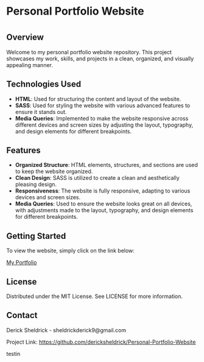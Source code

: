 <h1>Personal Portfolio Website<h1></h1>
<h2>Overview</h2>
<p>Welcome to my personal portfolio website repository. This project showcases my work, skills, and projects in a clean, organized, and visually appealing manner.</p>

<h2>Technologies Used</h2>
<ul>
  <li><strong>HTML</strong>: Used for structuring the content and layout of the website.</li>
  <li><strong>SASS</strong>: Used for styling the website with various advanced features to ensure it stands out.</li>
  <li><strong>Media Queries</strong>: Implemented to make the website responsive across different devices and screen sizes by adjusting the layout, typography, and design elements for different breakpoints.</li>
</ul>

<h2>Features</h2>
<ul>
  <li><strong>Organized Structure</strong>: HTML elements, structures, and sections are used to keep the website organized.</li>
  <li><strong>Clean Design</strong>: SASS is utilized to create a clean and aesthetically pleasing design.</li>
  <li><strong>Responsiveness</strong>: The website is fully responsive, adapting to various devices and screen sizes.</li>
  <li><strong>Media Queries</strong>: Used to ensure the website looks great on all devices, with adjustments made to the layout, typography, and design elements for different breakpoints.</li>
</ul>
<h2>Getting Started</h2>
To view the website, simply click on the link below:

<a href="" target= "_blank">My Portfolio</a>

<h2>License</h2>
Distributed under the MIT License. See LICENSE for more information.

<h2>Contact</h2>
Derick Sheldrick - sheldrickderick9@gmail.com

Project Link: https://github.com/dericksheldrick/Personal-Portfolio-Website

<p>testin</p>
